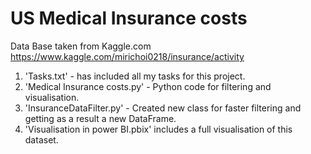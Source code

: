# US Medical Insurance costs
Data Base taken from Kaggle.com
 https://www.kaggle.com/mirichoi0218/insurance/activity

1. 'Tasks.txt' - has included all my tasks for this project.
2. 'Medical Insurance costs.py' - Python code for filtering and visualisation.
3. 'InsuranceDataFilter.py' - Created new class for faster filtering and getting as a result a new DataFrame.
4. 'Visualisation in power BI.pbix' includes a full visualisation of this dataset.
